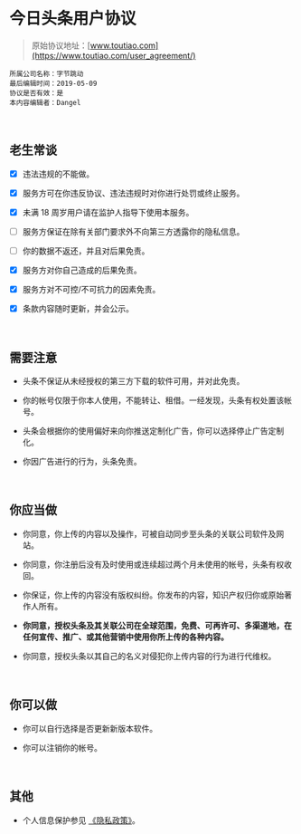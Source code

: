 # 今日头条用户协议

> 原始协议地址：[www.toutiao.com](https://www.toutiao.com/user_agreement/)
```
所属公司名称：字节跳动
最后编辑时间：2019-05-09
协议是否有效：是
本内容编辑者：Dangel
```

<br />

## 老生常谈

- [x] 违法违规的不能做。

- [x] 服务方可在你违反协议、违法违规时对你进行处罚或终止服务。

- [x] 未满 18 周岁用户请在监护人指导下使用本服务。

- [ ] 服务方保证在除有关部门要求外不向第三方透露你的隐私信息。

- [ ] 你的数据不返还，并且对后果免责。

- [x] 服务方对你自己造成的后果免责。

- [x] 服务方对不可控/不可抗力的因素免责。

- [x] 条款内容随时更新，并会公示。

<br />

## 需要注意

- 头条不保证从未经授权的第三方下载的软件可用，并对此免责。

- 你的帐号仅限于你本人使用，不能转让、租借。一经发现，头条有权处置该帐号。

- 头条会根据你的使用偏好来向你推送定制化广告，你可以选择停止广告定制化。

- 你因广告进行的行为，头条免责。

<br />

## 你应当做

- 你同意，你上传的内容以及操作，可被自动同步至头条的关联公司软件及网站。

- 你同意，你注册后没有及时使用或连续超过两个月未使用的帐号，头条有权收回。

- 你保证，你上传的内容没有版权纠纷。你发布的内容，知识产权归你或原始著作人所有。

- **你同意，授权头条及其关联公司在全球范围，免费、可再许可、多渠道地，在任何宣传、推广、或其他营销中使用你所上传的各种内容。**

- 你同意，授权头条以其自己的名义对侵犯你上传内容的行为进行代维权。

<br />

## 你可以做

- 你可以自行选择是否更新新版本软件。

- 你可以注销你的帐号。

<br />

## 其他

- 个人信息保护参见 [《隐私政策》](https://www.toutiao.com/privacy_protection/)。

<br />

<br />